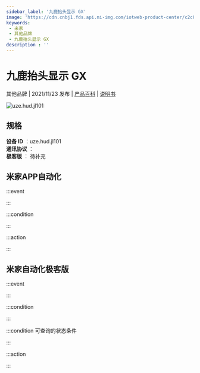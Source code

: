 ```yaml
---
sidebar_label: '九鹿抬头显示 GX'
image: 'https://cdn.cnbj1.fds.api.mi-img.com/iotweb-product-center/c2c8b17873ec141d30e31764657ddeeb_1633999618729.png?GalaxyAccessKeyId=AKVGLQWBOVIRQ3XLEW&Expires=9223372036854775807&Signature=emzz6KC/eAU/sw2n2UOCESNYQAs='
keywords: 
 - 米家
 - 其他品牌
 - 九鹿抬头显示 GX
description : ''
---
```

# 九鹿抬头显示 GX

其他品牌 | 2021/11/23 发布 | [产品百科](https://home.mi.com/webapp/content/baike/product/index.html?model=uze.hud.jl101/) | [说明书](https://home.mi.com/views/introduction.html?model=uze.hud.jl101&region=cn)

![uze.hud.jl101](https://cdn.cnbj1.fds.api.mi-img.com/iotweb-product-center/c2c8b17873ec141d30e31764657ddeeb_1633999618729.png?GalaxyAccessKeyId=AKVGLQWBOVIRQ3XLEW&Expires=9223372036854775807&Signature=emzz6KC/eAU/sw2n2UOCESNYQAs=)

## 规格  
> 
**设备 ID** ：uze.hud.jl101  
**通讯协议** ：  
**极客版**  ： 待补充 


## 米家APP自动化  

:::event  

:::

:::condition  

:::

:::action   

:::

## 米家自动化极客版  

:::event  

:::

:::condition  

:::

:::condition 可查询的状态条件  

:::

:::action  

:::

        
